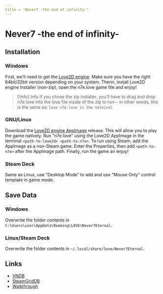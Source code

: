```yaml
---
title = 'Never7 -the end of infinity-'
---
```


# Never7 -the end of infinity-
## Installation

### Windows

First, we’ll need to get the [Love2D engine](https://www.love2d.org/). Make sure you have the right 64bit/32bit version depending on your system.
Thenn, install Love2D engine Installer (non-zip), open the n7e.love game file and enjoy!

> [!info] Info
> If you chose the zip installer, you’ll have to drag and drop n7e.love into the love file inside of the zip to run-- in other words, this is the same as: `love n7e.love in the terminal`

### GNU/Linux

Download the [Love2D engine AppImage](https://www.love2d.org/) release. This will allow you to play the game natively. Run "n7e.love" using the Love2D AppImage in the terminal `<path-to-love2d> <path-to-n7e>`.
To run using Steam, add the AppImage as a non-Steam game. Enter the Properties, then add `<path-to-n7e>` after the AppImage path. Finally, run the game an enjoy!

### Steam Deck

Same as Linux, use "Desktop Mode" to add and use "Mouse Only" control template in game mode.

## Save Data

### Windows

Overwrite the folder contents in `C:\Users\user\AppData\Roaming\LOVE\Never7Eternal`.

### Linux/Steam Deck

Overwrite the folder contents in `~/.local/share/love/Never7Eternal`.

## Links

* [VNDB](https://vndb.org/v248)
* [SteamGridDB](https://www.steamgriddb.com/game/34700)
* [Walkthrough](https://forums.fuwanovel.net/topic/731-never-7/)